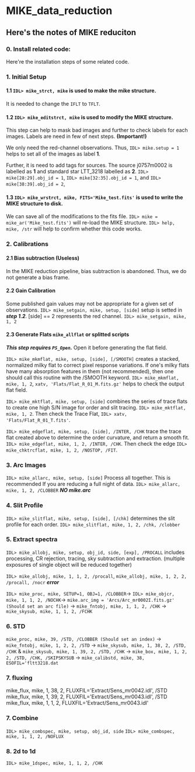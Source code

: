 # MIKE_data_reduction

## Here's the notes of MIKE reduciton

### 0. Install related code:
Here're the installation steps of some related code. 

### 1. Initial Setup
#### 1.1 `IDL> mike_strct, mike` is used to make the mike structure. 
It is needed to change the `IFLT` to `TFLT`. 

#### 1.2 `IDL> mike_editstrct, mike` is used to modify the MIKE structure.

This step can help to mask bad images and further to check labels for each images. 
Labels are need in few of next steps. **(Important!)**

We only need the red-channel observations. Thus, `IDL> mike.setup = 1` helps to set all of the images as label **1**. 

Further, it is need to add tags for sources. The source j0757m0002 is labelled as **1** and standard star LTT_3218 labelled as **2**.
`IDL> mike[28:29].obj_id = 1`, `IDL> mike[32:35].obj_id = 1`, and `IDL> mike[38:39].obj_id = 2`, 

#### 1.3 `IDL> mike_wrstrct, mike, FITS='Mike_test.fits'` is used to write the MIKE structure to disk.

We can save all of the modifications to the fits file. `IDL> mike = mike_ar('Mike_test.fits')` will re-load the MIKE structure.
`IDL> help, mike, /str` will help to confirm whether this code works.


### 2. Calibrations

#### 2.1 Bias subtraction (Useless)

In the MIKE reduction pipeline, bias subtraction is abandoned. Thus, we do not generate a bias frame.

#### 2.2 Gain Calibration

Some published gain values may not be appropriate for a given set of observations. 
`IDL> mike_setgain, mike, setup, [side]` setup is setted in ***step 1.2***. [side] == 2 represents the red channel.
`IDL> mike_setgain, mike, 1, 2`


#### 2.3 Generate Flats `mike_allflat` or splitted scripts

***This step requires `PS_Open`.***  Open it before generating the flat field.

`IDL> mike_mkmflat, mike, setup, [side], [/SMOOTH]` creates a stacked, normalized milky flat to correct pixel response variations.
If one's milky flats have many absorption features in them (not recommended), then one should call this routine with the /SMOOTH keyword.
`IDL> mike_mkmflat, mike, 1, 2`, `xatv, 'Flats/Flat_R_01_M.fits.gz'` helps to check the output flat field.

`IDL> mike_mktflat, mike, setup, [side]` combines the series of trace flats to create one high S/N image for order and slit tracing. 
`IDL> mike_mktflat, mike, 1, 2`. Then check the Trace Flat, `IDL> xatv, 'Flats/Flat_R_01_T.fits'`.

`IDL> mike_edgeflat, mike, setup, [side], /INTER, /CHK` trace the trace flat created above to determine the order curvature, and return a smooth fit.
`IDL> mike_edgeflat, mike, 1, 2, /INTER, /CHK`. Then check the edge `IDL> mike_chktrcflat, mike, 1, 2, /NOSTOP, /FIT`.

### 3. Arc Images 

`IDL> mike_allarc, mike, setup, [side]` Process all together. This is recommended If you are reducing a full night of data.
`IDL> mike_allarc, mike, 1, 2, /CLOBBER` ***NO mike.arc***

<!-- 
#### 3.1  measure the curvature of the arc lines
`IDL> mike_setarcm, raw_fil, setup, side`
`IDL> mike_setarcm, 'Raw/r0002.fits', 1, 2`, `mike_setarcm, 'Raw/r0003.fits', 1, 2`, `mike_setarcm, 'Raw/r0004.fits', 1, 2`, `mike_setarcm, 'Raw/r0029.fits', 1, 2`, `mike_setarcm, 'Raw/r0030.fits', 1, 2`, `mike_setarcm, 'Raw/r0033.fits', 1, 2`, `mike_setarcm, 'Raw/r0034.fits', 1, 2`, `mike_setarcm, 'Raw/r0039.fits', 1, 2`, `mike_setarcm, 'Raw/r0041.fits', 1, 2`, `mike_setarcm, 'Raw/r0044.fits', 1, 2`

#### 3.2  Process the Arcs. This step contains bias subtractions and flat fields the arc images (red side no bias subtraction?).
`IDL> mike_procarc, name, setup, obj_id, side`

#### 3.3 xxxxx
`IDL> mike_arcalign, mike, 1, 2, /CHK`

#### 3.4 xxxx
`IDL> mike_fitarc, mike, 1, 1, 2, /INTER, /PINTER, /PSOUT` -->


### 4. Slit Profile
`IDL> mike_slitflat, mike, setup, [side], [/chk]` determines the slit profile for each order. 
`IDL> mike_slitflat, mike, 1, 2, /chk, /clobber`

### 5. Extract spectra 
`IDL> mike_allobj, mike, setup, obj_id, side, [exp], /PROCALL` includes processing, CR rejection, tracing, sky subtraction and extraction. 
(multiple exposures of single object will be reduced together)

`IDL> mike_allobj, mike, 1, 1, 2, /procall`, `mike_allobj, mike, 1, 2, 2, /procall, /nocr` ***error***

`IDL> mike_proc, mike, SETUP=1, OBJ=1, /CLOBBER`-> `IDL> mike_objcr, mike, 1, 1, 2, /NOCHK`-> `mike.arc_img = 'Arcs/Arc_mr0002I.fits.gz' (Should set an arc file)` -> `mike_fntobj, mike, 1, 1, 2, /CHK` -> `mike_skysub, mike, 1, 1, 2, /FCHK`


### 6. STD
`mike_proc, mike, 39, /STD, /CLOBBER (Should set an index)` ->  `mike_fntobj, mike, 1, 2, 2, /STD` -> `mike_skysub, mike, 1, 38, 2, /STD, /CHK` & `mike_skysub, mike, 1, 39, 2, /STD, /CHK` -> `mike_box, mike, 1, 2, 2, /STD, /CHK, /SKIPSKYSUB` -> `mike_calibstd, mike, 38, ESOFIL='fltt3218.dat`

### 7. fluxing 
mike_flux, mike, 1, 38, 2, FLUXFIL='Extract/Sens_mr0042.idl', /STD
mike_flux, mike, 1, 39, 2, FLUXFIL='Extract/Sens_mr0043.idl', /STD
mike_flux, mike, 1, 1, 2, FLUXFIL='Extract/Sens_mr0043.idl'

### 7. Combine
`IDL> mike_combspec, mike, setup, obj_id, side`
`IDL> mike_combspec, mike, 1, 1, 2, /NOFLUX`

### 8. 2d to 1d 
`IDL> mike_1dspec, mike, 1, 1, 2, /CHK`
